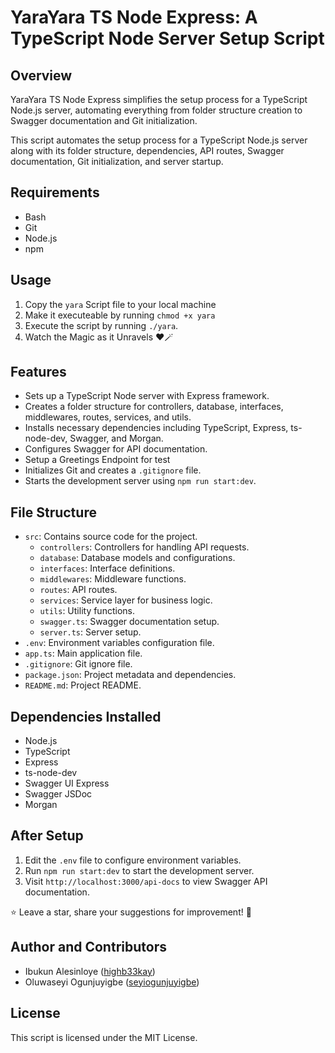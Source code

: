 # YaraYara TS Node Express: A TypeScript Node Server Setup Script

## Overview
YaraYara TS Node Express simplifies the setup process for a TypeScript Node.js server, automating everything from folder structure creation to Swagger documentation and Git initialization.

This script automates the setup process for a TypeScript Node.js server along with its folder structure, dependencies, API routes, Swagger documentation, Git initialization, and server startup.

## Requirements

- Bash
- Git
- Node.js
- npm

## Usage

1. Copy the `yara` Script file to your local machine 
2. Make it executeable by running `chmod +x yara`
3. Execute the script by running `./yara`.
4. Watch the Magic as it Unravels ❤️🪄

## Features

- Sets up a TypeScript Node server with Express framework.
- Creates a folder structure for controllers, database, interfaces, middlewares, routes, services, and utils.
- Installs necessary dependencies including TypeScript, Express, ts-node-dev, Swagger, and Morgan.
- Configures Swagger for API documentation.
- Setup a Greetings Endpoint for test
- Initializes Git and creates a `.gitignore` file.
- Starts the development server using `npm run start:dev`.

## File Structure

- `src`: Contains source code for the project.
  - `controllers`: Controllers for handling API requests.
  - `database`: Database models and configurations.
  - `interfaces`: Interface definitions.
  - `middlewares`: Middleware functions.
  - `routes`: API routes.
  - `services`: Service layer for business logic.
  - `utils`: Utility functions.
  - `swagger.ts`: Swagger documentation setup.
  - `server.ts`: Server setup.
- `.env`: Environment variables configuration file.
- `app.ts`: Main application file.
- `.gitignore`: Git ignore file.
- `package.json`: Project metadata and dependencies.
- `README.md`: Project README.

## Dependencies Installed

- Node.js
- TypeScript
- Express
- ts-node-dev
- Swagger UI Express
- Swagger JSDoc
- Morgan

## After Setup

1. Edit the `.env` file to configure environment variables.
2. Run `npm run start:dev` to start the development server.
3. Visit `http://localhost:3000/api-docs` to view Swagger API documentation.

:star:️ Leave a star, share your suggestions for improvement! :rocket:

## Author and Contributors

- Ibukun Alesinloye ([highb33kay](https://github.com/highb33kay/))
- Oluwaseyi Ogunjuyigbe ([seyiogunjuyigbe](https://github.com/seyiogunjuyigbe))

## License

This script is licensed under the MIT License.

